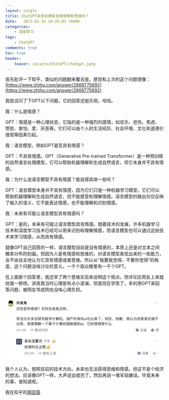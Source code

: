 ```yaml
---
layout: single
title: ChatGPT未来会拥有自我情感和思维吗？
date:   2023-02-16 10:25:03 +0800
categories: 
    - 深度学习
tags: 
    - ChatGPT
comments: true
toc: true
header:
    teaser: /assets/ChatGPT/chatgpt.jpeg
---
```


首先批评一下知乎，类似的问题翻来覆去提。感觉和上次的这个问题很像：[https://www.zhihu.com/answer/2869775692](https://www.zhihu.com/answer/2869775692)

我尝试问了下GPT以下问题，它的回答还挺乐观，哈哈。

我：什么是情感？

GPT：情感是一种心理状态，它指的是一种强烈的感情，如欢乐、悲伤、焦虑、愤怒、害怕、爱、厌恶等。它们可以由个人的生活经历、社会环境、文化和道德价值观等因素引起。

我：语言模型，例如GPT是否具有情感？

GPT：不具有情感。GPT（Generative Pre-trained Transformer）是一种预训练的自然语言处理模型，它可以帮助机器理解和生成自然语言，但它本身并不具有情感。

我：为什么说语言模型不具有情感？能说得具体一些吗？

GPT：语言模型本身并不具有情感，因为它们只是一种机器学习模型，它们可以帮助机器理解和生成自然语言，但不能感受和理解情感。语言模型的输出仅仅反映了输入的语义，它不能表达情感，也不能理解和识别情感。

我：未来有可能让语言模型具有情感吗？

GPT：是的，未来有可能让语言模型具有情感。随着技术的发展，许多机器学习技术和深度学习技术已经可以用来识别和理解情感，而语言模型也可以通过这些技术来学习情感，从而具有情感。

就像GPT自己回答的一样，语言模型目前是没有情感的，本质上还是对文本之间概率分布的刻画。但因为人是有情感和思维的，对语言模型表现出来的一些能力，会不由自主地认为它具有情感或者思维。所以从“我要我觉得，不要你觉得”的角度，这个问题没啥讨论的意义。一千个观众眼里有一千个GPT。

在上面那个回答里，我还举了两个思维实验来说明这个观点。但评论区网友上来就给我一顿喷。讲真我当时心理是有点小波澜，但我现在学乖了，多利用GPT来回答问题，被网友骂成狗也没啥心理负担。

![理科生网友的评论](/assets/ChatGPT/mind.png)

我个人认为，按照目前的技术方向，未来也无法获得思维和情感。但这不是个经济的想法。应该像GPT一样，大声说会就完了，然后再说一堆车轱辘话。毕竟未来的事，谁知道呢。

我在知乎的[原回答](https://www.zhihu.com/answer/2896039705)